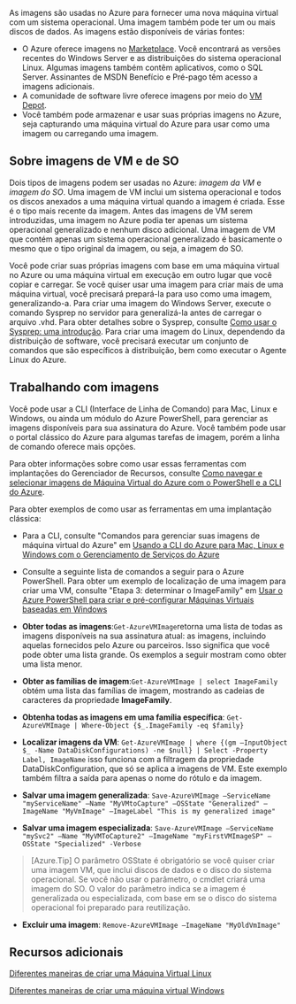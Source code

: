 

As imagens são usadas no Azure para fornecer uma nova máquina virtual com um sistema operacional. Uma imagem também pode ter um ou mais discos de dados. As imagens estão disponíveis de várias fontes:

-	O Azure oferece imagens no [Marketplace](https://azure.microsoft.com/gallery/virtual-machines/). Você encontrará as versões recentes do Windows Server e as distribuições do sistema operacional Linux. Algumas imagens também contêm aplicativos, como o SQL Server. Assinantes de MSDN Benefício e Pré-pago têm acesso a imagens adicionais.
-	A comunidade de software livre oferece imagens por meio do [VM Depot](http://vmdepot.msopentech.com/List/Index).
-	Você também pode armazenar e usar suas próprias imagens no Azure, seja capturando uma máquina virtual do Azure para usar como uma imagem ou carregando uma imagem.

## Sobre imagens de VM e de SO

Dois tipos de imagens podem ser usadas no Azure: *imagem da VM* e *imagem do SO*. Uma imagem de VM inclui um sistema operacional e todos os discos anexados a uma máquina virtual quando a imagem é criada. Esse é o tipo mais recente da imagem. Antes das imagens de VM serem introduzidas, uma imagem no Azure podia ter apenas um sistema operacional generalizado e nenhum disco adicional. Uma imagem de VM que contém apenas um sistema operacional generalizado é basicamente o mesmo que o tipo original da imagem, ou seja, a imagem do SO.

Você pode criar suas próprias imagens com base em uma máquina virtual no Azure ou uma máquina virtual em execução em outro lugar que você copiar e carregar. Se você quiser usar uma imagem para criar mais de uma máquina virtual, você precisará prepará-la para uso como uma imagem, generalizando-a. Para criar uma imagem do Windows Server, execute o comando Sysprep no servidor para generalizá-la antes de carregar o arquivo .vhd. Para obter detalhes sobre o Sysprep, consulte [Como usar o Sysprep: uma introdução](http://go.microsoft.com/fwlink/p/?LinkId=392030). Para criar uma imagem do Linux, dependendo da distribuição de software, você precisará executar um conjunto de comandos que são específicos à distribuição, bem como executar o Agente Linux do Azure.

## Trabalhando com imagens

Você pode usar a CLI (Interface de Linha de Comando) para Mac, Linux e Windows, ou ainda um módulo do Azure PowerShell, para gerenciar as imagens disponíveis para sua assinatura do Azure. Você também pode usar o portal clássico do Azure para algumas tarefas de imagem, porém a linha de comando oferece mais opções.

Para obter informações sobre como usar essas ferramentas com implantações do Gerenciador de Recursos, consulte [Como navegar e selecionar imagens de Máquina Virtual do Azure com o PowerShell e a CLI do Azure](../articles/virtual-machines/virtual-machines-linux-cli-ps-findimage.md).

Para obter exemplos de como usar as ferramentas em uma implantação clássica:

- Para a CLI, consulte "Comandos para gerenciar suas imagens de máquina virtual do Azure" em [Usando a CLI do Azure para Mac, Linux e Windows com o Gerenciamento de Serviços do Azure](../articles/virtual-machines-command-line-tools.md)
- Consulte a seguinte lista de comandos a seguir para o Azure PowerShell. Para obter um exemplo de localização de uma imagem para criar uma VM, consulte "Etapa 3: determinar o ImageFamily" em [Usar o Azure PowerShell para criar e pré-configurar Máquinas Virtuais baseadas em Windows](../articles/virtual-machines/virtual-machines-windows-classic-create-powershell.md)

-	**Obter todas as imagens**:`Get-AzureVMImage`retorna uma lista de todas as imagens disponíveis na sua assinatura atual: as imagens, incluindo aquelas fornecidos pelo Azure ou parceiros. Isso significa que você pode obter uma lista grande. Os exemplos a seguir mostram como obter uma lista menor.
-	**Obter as famílias de imagem**:`Get-AzureVMImage | select ImageFamily` obtém uma lista das famílias de imagem, mostrando as cadeias de caracteres da propriedade **ImageFamily**.
-	**Obtenha todas as imagens em uma família específica**: `Get-AzureVMImage | Where-Object {$_.ImageFamily -eq $family}`
-	**Localizar imagens da VM**: `Get-AzureVMImage | where {(gm –InputObject $_ -Name DataDiskConfigurations) -ne $null} | Select -Property Label, ImageName` isso funciona com a filtragem da propriedade DataDiskConfiguration, que só se aplica a imagens de VM. Este exemplo também filtra a saída para apenas o nome do rótulo e da imagem.
-	**Salvar uma imagem generalizada**: `Save-AzureVMImage –ServiceName "myServiceName" –Name "MyVMtoCapture" –OSState "Generalized" –ImageName "MyVmImage" –ImageLabel "This is my generalized image"`
-	**Salvar uma imagem especializada**: `Save-AzureVMImage –ServiceName "mySvc2" –Name "MyVMToCapture2" –ImageName "myFirstVMImageSP" –OSState "Specialized" -Verbose`
>[Azure.Tip] O parâmetro OSState é obrigatório se você quiser criar uma imagem VM, que inclui discos de dados e o disco do sistema operacional. Se você não usar o parâmetro, o cmdlet criará uma imagem do SO. O valor do parâmetro indica se a imagem é generalizada ou especializada, com base em se o disco do sistema operacional foi preparado para reutilização.
-	**Excluir uma imagem**: `Remove-AzureVMImage –ImageName "MyOldVmImage"`


## Recursos adicionais

[Diferentes maneiras de criar uma Máquina Virtual Linux](../articles/virtual-machines/virtual-machines-linux-creation-choices.md)

[Diferentes maneiras de criar uma máquina virtual Windows](../articles/virtual-machines/virtual-machines-windows-creation-choices.md)

<!---HONumber=AcomDC_0330_2016-->